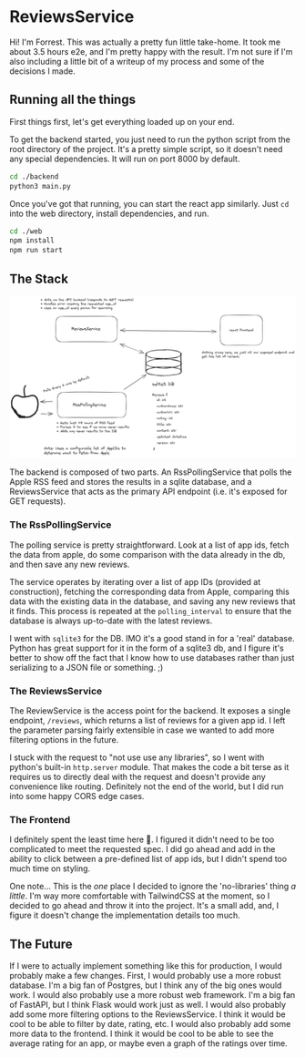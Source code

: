 # ReviewsService

Hi! I'm Forrest. This was actually a pretty fun little take-home. It took me about 3.5 hours e2e, and I'm pretty happy with the result. I'm not sure if I'm also including a little bit of a writeup of my process and some of the decisions I made.

## Running all the things

First things first, let's get everything loaded up on your end.

To get the backend started, you just need to run the python script from the root directory of the project. It's a pretty simple script, so it doesn't need any special dependencies. It will run on port 8000 by default.

```bash
cd ./backend
python3 main.py
```

Once you've got that running, you can start the react app similarly. Just `cd` into the web directory, install dependencies, and run.

```bash
cd ./web
npm install
npm run start
```

## The Stack

![alt text](./assets/system-diagram.png)

The backend is composed of two parts. An RssPollingService that polls the Apple RSS feed and stores the results in a sqlite database, and a ReviewsService that acts as the primary API endpoint (i.e. it's exposed for GET requests).

### The RssPollingService

The polling service is pretty straightforward. Look at a list of app ids, fetch the data from apple, do some comparison with the data already in the db, and then save any new reviews.

The service operates by iterating over a list of app IDs (provided at construction), fetching the corresponding data from Apple, comparing this data with the existing data in the database, and saving any new reviews that it finds. This process is repeated at the `polling_interval` to ensure that the database is always up-to-date with the latest reviews.

I went with `sqlite3` for the DB. IMO it's a good stand in for a 'real' database. Python has great support for it in the form of a sqlite3 db, and I figure it's better to show off the fact that I know how to use databases rather than just serializing to a JSON file or something. ;)

### The ReviewsService

The ReviewService is the access point for the backend. It exposes a single endpoint, `/reviews`, which returns a list of reviews for a given app id. I left the parameter parsing fairly extensible in case we wanted to add more filtering options in the future.

I stuck with the request to "not use use any libraries", so I went with python's built-in `http.server` module. That makes the code a bit terse as it requires us to directly deal with the request and doesn't provide any convenience like routing. Definitely not the end of the world, but I did run into some happy CORS edge cases.

### The Frontend

I definitely spent the least time here 😬. I figured it didn't need to be too complicated to meet the requested spec. I did go ahead and add in the ability to click between a pre-defined list of app ids, but I didn't spend too much time on styling.

One note... This is the _one_ place I decided to ignore the 'no-libraries' thing _a little_. I'm way more comfortable with TailwindCSS at the moment, so I decided to go ahead and throw it into the project. It's a small add, and, I figure it doesn't change the implementation details too much.

## The Future

If I were to actually implement something like this for production, I would probably make a few changes. First, I would probably use a more robust database. I'm a big fan of Postgres, but I think any of the big ones would work. I would also probably use a more robust web framework. I'm a big fan of FastAPI, but I think Flask would work just as well. I would also probably add some more filtering options to the ReviewsService. I think it would be cool to be able to filter by date, rating, etc. I would also probably add some more data to the frontend. I think it would be cool to be able to see the average rating for an app, or maybe even a graph of the ratings over time.
